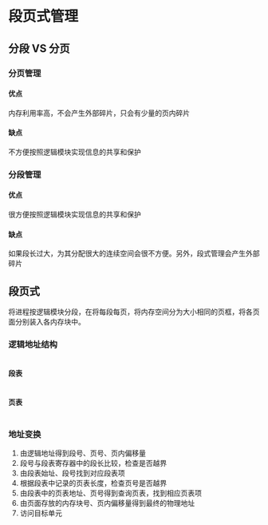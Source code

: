 # 段页式管理

## 分段 VS 分页

### 分页管理

#### 优点

内存利用率高，不会产生外部碎片，只会有少量的页内碎片

#### 缺点

不方便按照逻辑模块实现信息的共享和保护

### 分段管理

#### 优点

很方便按照逻辑模块实现信息的共享和保护

#### 缺点

如果段长过大，为其分配很大的连续空间会很不方便。另外，段式管理会产生外部碎片

## 段页式

将进程按逻辑模块分段，在将每段每页，将内存空间分为大小相同的页框，将各页面分别装入各内存块中。

### 逻辑地址结构

<img :src="$withBase='/img/os-pp1.png'" class="align-center" />

#### 段表

<img :src="$withBase='/img/os-pp2.png'" class="align-center" />

#### 页表

<img :src="$withBase='/img/os-pp3.png'" class="align-center" />

### 地址变换

1. 由逻辑地址得到段号、页号、页内偏移量
2. 段号与段表寄存器中的段长比较，检查是否越界
3. 由段表始址、段号找到对应段表项
4. 根据段表中记录的页表长度，检查页号是否越界
5. 由段表中的页表地址、页号得到查询页表，找到相应页表项
6. 由页面存放的内存块号、页内偏移量得到最终的物理地址
7. 访问目标单元